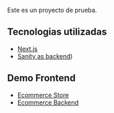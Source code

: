 Este es un proyecto de prueba.

## Tecnologias utilizadas

- [Next.js](https://nextjs.org)
- [Sanity as backend](https://www.sanity.io/)) 

## Demo Frontend
- [Ecommerce Store](https://ecommerce-headphones-pi.vercel.app/)
- [Ecommerce Backend](https://headphonesstore.sanity.studio/desk) 




